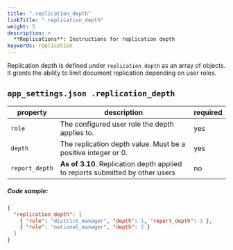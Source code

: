 ```yaml
---
title: ".replication_depth"
linkTitle: ".replication_depth"
weight: 5
description: >
  **Replications**: Instructions for replication depth
keywords: replication
---
```


Replication depth is defined under `replication_depth` as an array of objects. It grants the ability to limit document replication depending on user roles.
 
## `app_settings.json .replication_depth`

| property | description | required |
|-------|---------|----------|
|`role`| The configured user role the depth applies to. | yes |
|`depth`| The replication depth value. Must be a positive integer or 0. | yes |
|`report_depth`| **As of 3.10**. Replication depth applied to reports submitted by other users | no | 


##### Code sample:
```json
{
  "replication_depth": [
    { "role": "district_manager", "depth": 1, "report_depth": 1 },
    { "role": "national_manager", "depth": 2 }
  ]
}
```
